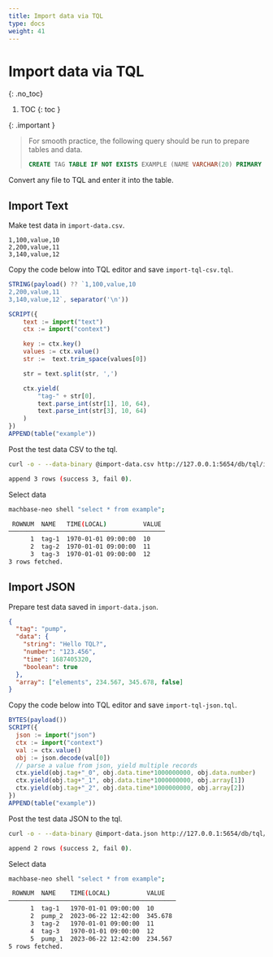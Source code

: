 ```yaml
---
title: Import data via TQL
type: docs
weight: 41
---
```


# Import data via TQL
{: .no_toc}

1. TOC
{: toc }

{: .important }
> For smooth practice, the following query should be run to prepare tables and data.
> ```sql
> CREATE TAG TABLE IF NOT EXISTS EXAMPLE (NAME VARCHAR(20) PRIMARY KEY, TIME DATETIME BASETIME, VALUE DOUBLE SUMMARIZED);
> ```
>

Convert any file to TQL and enter it into the table.

## Import Text

Make test data in `import-data.csv`.

```
1,100,value,10
2,200,value,11
3,140,value,12
```

Copy the code below into TQL editor and save `import-tql-csv.tql`.

```js
STRING(payload() ?? `1,100,value,10
2,200,value,11
3,140,value,12`, separator('\n'))

SCRIPT({
    text := import("text")
    ctx := import("context")

    key := ctx.key()
    values := ctx.value()
    str :=  text.trim_space(values[0])

    str = text.split(str, ',')

    ctx.yield(
        "tag-" + str[0],
        text.parse_int(str[1], 10, 64),
        text.parse_int(str[3], 10, 64)
    )
})
APPEND(table("example"))
```

Post the test data CSV to the tql.

```sh
curl -o - --data-binary @import-data.csv http://127.0.0.1:5654/db/tql/import-tql-csv.tql

append 3 rows (success 3, fail 0).
```

Select data

```sh
machbase-neo shell "select * from example";

 ROWNUM  NAME   TIME(LOCAL)          VALUE 
───────────────────────────────────────────
      1  tag-1  1970-01-01 09:00:00  10    
      2  tag-2  1970-01-01 09:00:00  11    
      3  tag-3  1970-01-01 09:00:00  12    
3 rows fetched.
```

## Import JSON

Prepare test data saved in `import-data.json`.

```json
{
  "tag": "pump",
  "data": {
    "string": "Hello TQL?",
    "number": "123.456",
    "time": 1687405320,
    "boolean": true
  },
  "array": ["elements", 234.567, 345.678, false]
}
```

Copy the code below into TQL editor and save `import-tql-json.tql`.

```js
BYTES(payload())
SCRIPT({
  json := import("json")
  ctx := import("context")
  val := ctx.value()
  obj := json.decode(val[0])
  // parse a value from json, yield multiple records
  ctx.yield(obj.tag+"_0", obj.data.time*1000000000, obj.data.number)
  ctx.yield(obj.tag+"_1", obj.data.time*1000000000, obj.array[1])
  ctx.yield(obj.tag+"_2", obj.data.time*1000000000, obj.array[2])
})
APPEND(table("example"))
```

Post the test data JSON to the tql.

```sh
curl -o - --data-binary @import-data.json http://127.0.0.1:5654/db/tql/import-tql-json.tql

append 2 rows (success 2, fail 0).
```

Select data

```sh
machbase-neo shell "select * from example";

 ROWNUM  NAME    TIME(LOCAL)          VALUE   
──────────────────────────────────────────────
      1  tag-1   1970-01-01 09:00:00  10      
      2  pump_2  2023-06-22 12:42:00  345.678 
      3  tag-2   1970-01-01 09:00:00  11      
      4  tag-3   1970-01-01 09:00:00  12      
      5  pump_1  2023-06-22 12:42:00  234.567 
5 rows fetched.
```


